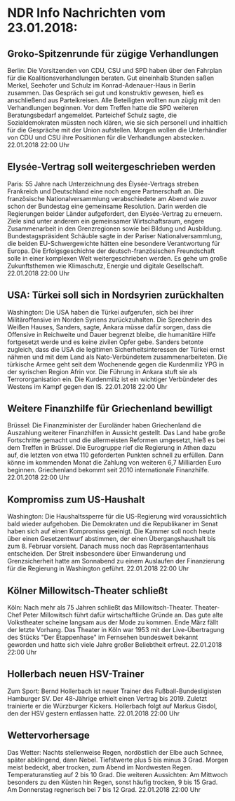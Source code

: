 # NDR Info Nachrichten vom 23.01.2018:


## Groko-Spitzenrunde für zügige Verhandlungen
Berlin: Die Vorsitzenden von CDU, CSU und SPD haben über den Fahrplan für die Koalitionsverhandlungen beraten. Gut eineinhalb Stunden saßen Merkel, Seehofer und Schulz im Konrad-Adenauer-Haus in Berlin zusammen. Das Gespräch sei gut und konstruktiv gewesen, hieß es anschließend aus Parteikreisen. Alle Beteiligten wollten nun zügig mit den Verhandlungen beginnen. Vor dem Treffen hatte die SPD weiteren Beratungsbedarf angemeldet. Parteichef Schulz sagte, die Sozialdemokraten müssten noch klären, wie sie sich personell und inhaltlich für die Gespräche mit der Union aufstellen. Morgen wollen die Unterhändler von CDU und CSU ihre Positionen für die Verhandlungen abstecken. 22.01.2018 22:00 Uhr 

## Elysée-Vertrag soll weitergeschrieben werden
Paris:	55 Jahre nach Unterzeichnung des Élysée-Vertrags streben Frankreich und Deutschland eine noch engere Partnerschaft an. Die französische Nationalversammlung verabschiedete am Abend wie zuvor schon der Bundestag eine gemeinsame Resolution. Darin werden die Regierungen beider Länder aufgefordert, den Elysée-Vertrag zu erneuern. Ziele sind unter anderem ein gemeinsamer Wirtschaftsraum, engere Zusammenarbeit in den Grenzregionen sowie bei Bildung und Ausbildung. Bundestagspräsident Schäuble sagte in der Pariser Nationalversammlung, die beiden EU-Schwergewichte hätten eine besondere Verantwortung für Europa. Die Erfolgsgeschichte der deutsch-französischen Freundschaft solle in einer komplexen Welt weitergeschrieben werden. Es gehe um große Zukunftsthemen wie Klimaschutz, Energie und digitale Gesellschaft. 22.01.2018 22:00 Uhr 

## USA: Türkei soll sich in Nordsyrien zurückhalten
Washington: 	Die USA haben die Türkei aufgerufen, sich bei ihrer Militäroffensive im Norden Syriens zurückzuhalten. Die Sprecherin des Weißen Hauses, Sanders, sagte, Ankara müsse dafür sorgen, dass die Offensive in Reichweite und Dauer begrenzt bleibe, die humanitäre Hilfe fortgesetzt werde und es keine zivilen Opfer gebe. Sanders betonte zugleich, dass die USA die legitimen Sicherheitsinteressen der Türkei ernst nähmen und mit dem Land als Nato-Verbündetem zusammenarbeiteten. Die türkische Armee geht seit dem Wochenende gegen die Kurdenmiliz YPG in der syrischen Region Afrin vor. Die Führung in Ankara stuft sie als Terrororganisation ein. Die Kurdenmiliz ist ein wichtiger Verbündeter des Westens im Kampf gegen den IS. 22.01.2018 22:00 Uhr 

## Weitere Finanzhilfe für Griechenland bewilligt
Brüssel:	Die Finanzminister der Euroländer haben Griechenland die Auszahlung weiterer Finanzhilfen in Aussicht gestellt. Das Land habe große Fortschritte gemacht und die allermeisten Reformen umgesetzt, hieß es bei dem Treffen in Brüssel. Die Eurogruppe rief die Regierung in Athen dazu auf, die letzten von etwa 110 geforderten Punkten schnell zu erfüllen. Dann könne im kommenden Monat die Zahlung von weiteren 6,7 Milliarden Euro beginnen. Griechenland bekommt seit 2010 internationale Finanzhilfe. 22.01.2018 22:00 Uhr 

## Kompromiss zum US-Haushalt
Washington: Die Haushaltssperre für die US-Regierung wird voraussichtlich bald wieder aufgehoben. Die Demokraten und die Republikaner im Senat haben sich auf einen Kompromiss geeinigt. Die Kammer soll noch heute über einen Gesetzentwurf abstimmen, der einen Übergangshaushalt bis zum 8. Februar vorsieht. Danach muss noch das Repräsentantenhaus entscheiden. Der Streit insbesondere über Einwanderung und Grenzsicherheit hatte am Sonnabend zu einem Auslaufen der Finanzierung für die Regierung in Washington geführt. 22.01.2018 22:00 Uhr 

## Kölner Millowitsch-Theater schließt
Köln: Nach mehr als 75 Jahren schließt das Millowitsch-Theater. Theater-Chef Peter Millowitsch führt dafür wirtschaftliche Gründe an. Das gute alte Volkstheater scheine langsam aus der Mode zu kommen. Ende März fällt der letzte Vorhang. Das Theater in Köln war 1953 mit der Live-Übertragung des Stücks "Der Etappenhase" im Fernsehen bundesweit bekannt geworden und hatte sich viele Jahre großer Beliebtheit erfreut. 22.01.2018 22:00 Uhr 

## Hollerbach neuen HSV-Trainer
Zum Sport: Bernd Hollerbach ist neuer Trainer des Fußball-Bundesligisten Hamburger SV. Der 48-Jährige erhielt einen Vertrag bis 2019. Zuletzt trainierte er die Würzburger Kickers. Hollerbach folgt auf Markus Gisdol, den der HSV gestern entlassen hatte. 22.01.2018 22:00 Uhr 

## Wettervorhersage
Das Wetter:
Nachts stellenweise Regen, nordöstlich der Elbe auch Schnee, später abklingend, dann Nebel. Tiefstwerte plus 5 bis minus 3 Grad. Morgen meist bedeckt, aber trocken, zum Abend im Nordwesten Regen. Temperaturanstieg auf 2 bis 10 Grad. Die weiteren Aussichten: Am Mittwoch besonders zu den Küsten hin Regen, sonst häufig trocken, 9 bis 15 Grad. Am Donnerstag regnerisch bei 7 bis 12 Grad. 22.01.2018 22:00 Uhr 
